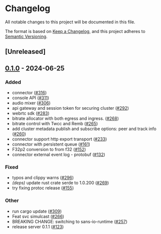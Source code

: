 # Changelog
All notable changes to this project will be documented in this file.

The format is based on [Keep a Changelog](https://keepachangelog.com/en/1.0.0/),
and this project adheres to [Semantic Versioning](https://semver.org/spec/v2.0.0.html).

## [Unreleased]

## [0.1.0](https://github.com/8xFF/atm0s-media-server/releases/tag/media-server-protocol-v0.1.0) - 2024-06-25

### Added
- connector ([#316](https://github.com/8xFF/atm0s-media-server/pull/316))
- console API ([#311](https://github.com/8xFF/atm0s-media-server/pull/311))
- audio mixer ([#306](https://github.com/8xFF/atm0s-media-server/pull/306))
- api gateway and session token for securing cluster ([#292](https://github.com/8xFF/atm0s-media-server/pull/292))
- webrtc sdk ([#283](https://github.com/8xFF/atm0s-media-server/pull/283))
- bitrate allocator with both egress and ingress. ([#268](https://github.com/8xFF/atm0s-media-server/pull/268))
- bitrate control with Twcc and Remb ([#265](https://github.com/8xFF/atm0s-media-server/pull/265))
- add cluster metadata publish and subscribe options: peer and track info ([#260](https://github.com/8xFF/atm0s-media-server/pull/260))
- connector support http export transport ([#233](https://github.com/8xFF/atm0s-media-server/pull/233))
- connector with persistent queue  ([#161](https://github.com/8xFF/atm0s-media-server/pull/161))
- F32p2 conversion to from f32 ([#152](https://github.com/8xFF/atm0s-media-server/pull/152))
- connector external event log - protobuf ([#132](https://github.com/8xFF/atm0s-media-server/pull/132))

### Fixed
- typos and clippy warns ([#296](https://github.com/8xFF/atm0s-media-server/pull/296))
- *(deps)* update rust crate serde to 1.0.200 ([#269](https://github.com/8xFF/atm0s-media-server/pull/269))
- try fixing protoc release ([#155](https://github.com/8xFF/atm0s-media-server/pull/155))

### Other
- run cargo update ([#309](https://github.com/8xFF/atm0s-media-server/pull/309))
- Feat svc simulcast ([#266](https://github.com/8xFF/atm0s-media-server/pull/266))
- BREAKING CHANGE: switching to sans-io-runtime ([#257](https://github.com/8xFF/atm0s-media-server/pull/257))
- release server 0.1.1 ([#123](https://github.com/8xFF/atm0s-media-server/pull/123))
